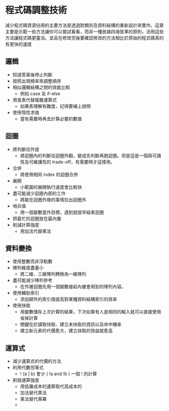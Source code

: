 # 程式碼調整技術
減少程式碼資源佔用的主要方法是透過對類別及資料結構的重新設計來實作。這章主要是示範一些方法讓你可以嘗試看看，而非一種放諸四海皆準的原則，活用這些方法讓程式碼更靈活。並且在修改完後要確認修改的方法相比於原始的程式碼真的有更快的速度
## 邏輯
* 知道答案後停止判斷
* 按照出現頻率來調整順序
* 相似邏輯結構之間的效能比較
	* 例如 case 及 if-else
* 用查表代替複雜運算式
	* 如果表理解有難度，記得要補上說明
* 使用惰性求值
	* 當有需要時再去計算必要的數值
## 迴圈
* 將判斷往外提
	* 將迴圈內的判斷往迴圈外翻，變成先判斷再跑迴圈。但是這是一個與可讀性及可維護性的 trade-off，有需要時才這樣用。
* 合併
	* 將使用相同 index 的迴圈合併
* 展開
	* 小範圍的展開執行速度會比較快
* 盡可能減少迴圈內部的工作
	* 將能在迴圈外做的事情拉出迴圈外
* 哨兵值
	* 用一個變數當作目標，遇到就提早結束迴圈
* 把最忙的迴圈放在最內層
* 削減計算強度
	* 用加法代替乘法
## 資料變換
* 使用整數而非浮點數
* 陣列維度盡量小
	* 將二維、三維陣列轉換為一維陣列
* 盡可能減少陣列參考
	* 在外層迴圈先用一個變數接起內層會用到的陣列內容。
* 使用輔助索引
	* 添加額外的索引值提高對某種資料結構索引的效率
* 使用快取
	* 用變數儲存上次計算的結果，下次如果有人是相同的輸入就可以直接使用省掉計算
	* 關鍵在於讀取快取、建立未快取的資訊以及命中機率
	* 建立新元素的代價愈大，建立快取的效益就愈高
## 運算式
* 減少運算式的代價的方法
* 利用代數恆等式
	* ! (a | b) 會少 ( !a and !b ) 一個 ! 的計算
* 削弱運算強度
	* 用低廉成本的運算取代高成本的
	* 加法替代乘法
	* 乘法替代乘冪
	* 
<!--stackedit_data:
eyJoaXN0b3J5IjpbLTUwNDcwODU4NCw0MjMxNjI4NTEsMTAyMz
M5NTM5MSwtOTg5OTU2NjAzLDE5NjE4OTEwMTYsLTk4ODMyOTIz
MywxNDYzMDkyNzg0LC0xMzY1NzU1OTU2LC0xMjEwODQ2MTk3LD
Q5MDE3MjQzNiwtNDEwOTU2MjY5XX0=
-->